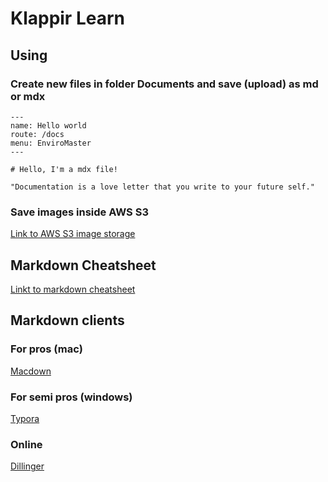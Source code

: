 # Klappir Learn

## Using
### Create new files in folder Documents and save (upload) as md or mdx

```
---
name: Hello world
route: /docs
menu: EnviroMaster
---

# Hello, I'm a mdx file!

"Documentation is a love letter that you write to your future self."
```

### Save images inside AWS S3

[Link to AWS S3 image storage](https://s3.console.aws.amazon.com/s3/buckets/klappir-static/img/learn/?region=us-east-1)

## Markdown Cheatsheet
[Linkt to markdown cheatsheet](https://github.com/adam-p/markdown-here/wiki/Markdown-Cheatsheet)

## Markdown clients
### For pros (mac)
[Macdown](https://macdown.uranusjr.com/)
### For semi pros (windows)
[Typora](https://www.typora.io/)
### Online 
[Dillinger](https://dillinger.io/)



